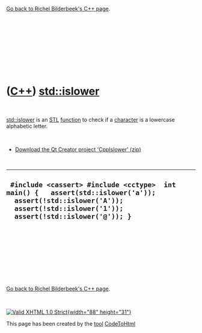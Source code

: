 

[Go back to Richel Bilderbeek's C++ page](Cpp.htm).

 

 

 

 

 

([C++](Cpp.htm)) [std::islower](CppIslower.htm)
===============================================

 

[std::islower](CppIslower.htm) is an [STL](CppStl.htm)
[function](CppFunction.htm) to check if a [character](CppChar.htm) is a
lowercase alphabetic letter.

 

-   [Download the Qt Creator project 'CppIslower' (zip)](CppIslower.zip)

 

  --------------------------------------------------------------------------------------------------------------------------------------------------------------------------------
  ` #include <cassert> #include <cctype>  int main() {   assert(std::islower('a'));   assert(!std::islower('A'));   assert(!std::islower('1'));   assert(!std::islower('@')); }`
  --------------------------------------------------------------------------------------------------------------------------------------------------------------------------------

 

 

 

 

 

[Go back to Richel Bilderbeek's C++ page](Cpp.htm).



 

[![Valid XHTML 1.0 Strict](valid-xhtml10.png){width="88"
height="31"}](http://validator.w3.org/check?uri=referer)

This page has been created by the [tool](Tools.htm)
[CodeToHtml](ToolCodeToHtml.htm)
